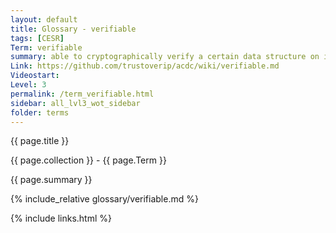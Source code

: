 ```yaml
---
layout: default
title: Glossary - verifiable
tags: [CESR]
Term: verifiable
summary: able to cryptographically verify a certain data structure on its consistency and its authenticity
Link: https://github.com/trustoverip/acdc/wiki/verifiable.md
Videostart: 
Level: 3
permalink: /term_verifiable.html
sidebar: all_lvl3_wot_sidebar
folder: terms
---
```


{{ page.title }}

{{ page.collection }} - {{ page.Term }}

   {{ page.summary }}

{% include_relative glossary/verifiable.md %}

 {% include links.html %} 
